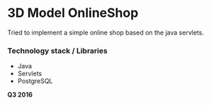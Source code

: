 # 3D Model OnlineShop

Tried to implement a simple online shop based on the java servlets.

### Technology stack / Libraries
  - Java
  - Servlets
  - PostgreSQL

**Q3 2016**
